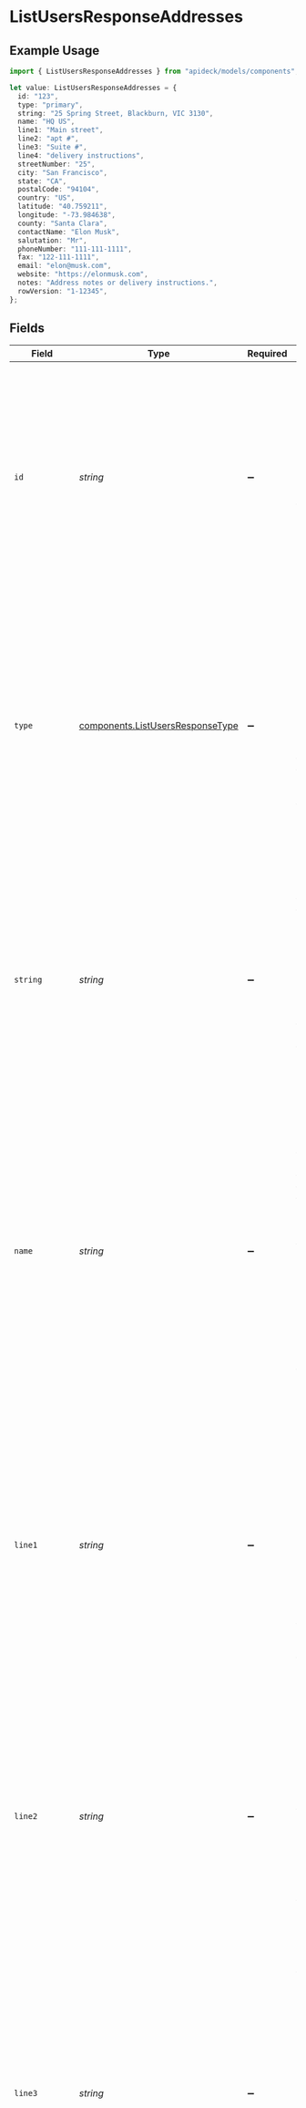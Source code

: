# ListUsersResponseAddresses

## Example Usage

```typescript
import { ListUsersResponseAddresses } from "apideck/models/components";

let value: ListUsersResponseAddresses = {
  id: "123",
  type: "primary",
  string: "25 Spring Street, Blackburn, VIC 3130",
  name: "HQ US",
  line1: "Main street",
  line2: "apt #",
  line3: "Suite #",
  line4: "delivery instructions",
  streetNumber: "25",
  city: "San Francisco",
  state: "CA",
  postalCode: "94104",
  country: "US",
  latitude: "40.759211",
  longitude: "-73.984638",
  county: "Santa Clara",
  contactName: "Elon Musk",
  salutation: "Mr",
  phoneNumber: "111-111-1111",
  fax: "122-111-1111",
  email: "elon@musk.com",
  website: "https://elonmusk.com",
  notes: "Address notes or delivery instructions.",
  rowVersion: "1-12345",
};
```

## Fields

| Field                                                                                                                                                                                                                                                                                                                                                                                                     | Type                                                                                                                                                                                                                                                                                                                                                                                                      | Required                                                                                                                                                                                                                                                                                                                                                                                                  | Description                                                                                                                                                                                                                                                                                                                                                                                               | Example                                                                                                                                                                                                                                                                                                                                                                                                   |
| --------------------------------------------------------------------------------------------------------------------------------------------------------------------------------------------------------------------------------------------------------------------------------------------------------------------------------------------------------------------------------------------------------- | --------------------------------------------------------------------------------------------------------------------------------------------------------------------------------------------------------------------------------------------------------------------------------------------------------------------------------------------------------------------------------------------------------- | --------------------------------------------------------------------------------------------------------------------------------------------------------------------------------------------------------------------------------------------------------------------------------------------------------------------------------------------------------------------------------------------------------- | --------------------------------------------------------------------------------------------------------------------------------------------------------------------------------------------------------------------------------------------------------------------------------------------------------------------------------------------------------------------------------------------------------- | --------------------------------------------------------------------------------------------------------------------------------------------------------------------------------------------------------------------------------------------------------------------------------------------------------------------------------------------------------------------------------------------------------- |
| `id`                                                                                                                                                                                                                                                                                                                                                                                                      | *string*                                                                                                                                                                                                                                                                                                                                                                                                  | :heavy_minus_sign:                                                                                                                                                                                                                                                                                                                                                                                        | A unique identifier for each address associated with the user. This string serves as a primary key to distinguish between different addresses in the user's address list. It is crucial for operations that require specific address identification.                                                                                                                                                      | 123                                                                                                                                                                                                                                                                                                                                                                                                       |
| `type`                                                                                                                                                                                                                                                                                                                                                                                                    | [components.ListUsersResponseType](../../models/components/listusersresponsetype.md)                                                                                                                                                                                                                                                                                                                      | :heavy_minus_sign:                                                                                                                                                                                                                                                                                                                                                                                        | The type of address, such as 'home', 'work', or 'billing'. This string helps categorize the address for better organization and retrieval within the CRM system. Understanding the address type is essential for applications that need to differentiate between various address uses.                                                                                                                    | primary                                                                                                                                                                                                                                                                                                                                                                                                   |
| `string`                                                                                                                                                                                                                                                                                                                                                                                                  | *string*                                                                                                                                                                                                                                                                                                                                                                                                  | :heavy_minus_sign:                                                                                                                                                                                                                                                                                                                                                                                        | The full address in a single string format. This field is used when the API does not provide structured address data, offering a complete address in one line. It is useful for applications that require a straightforward display of address information.                                                                                                                                               | 25 Spring Street, Blackburn, VIC 3130                                                                                                                                                                                                                                                                                                                                                                     |
| `name`                                                                                                                                                                                                                                                                                                                                                                                                    | *string*                                                                                                                                                                                                                                                                                                                                                                                                  | :heavy_minus_sign:                                                                                                                                                                                                                                                                                                                                                                                        | The name associated with the address entry, typically representing the recipient or the entity at the location. This field helps identify the address within the CRM system and is useful for distinguishing between multiple addresses linked to a user. It is a non-mandatory field and can be left blank if not applicable.                                                                            | HQ US                                                                                                                                                                                                                                                                                                                                                                                                     |
| `line1`                                                                                                                                                                                                                                                                                                                                                                                                   | *string*                                                                                                                                                                                                                                                                                                                                                                                                  | :heavy_minus_sign:                                                                                                                                                                                                                                                                                                                                                                                        | The primary line of the address, usually containing the street number, street name, and any apartment or suite number. This field is essential for accurately locating the address and is often the first line used in mailing labels and address forms. It is optional but recommended for clarity in address identification.                                                                            | Main street                                                                                                                                                                                                                                                                                                                                                                                               |
| `line2`                                                                                                                                                                                                                                                                                                                                                                                                   | *string*                                                                                                                                                                                                                                                                                                                                                                                                  | :heavy_minus_sign:                                                                                                                                                                                                                                                                                                                                                                                        | An additional line for the address, often used for supplementary information such as building names or additional directions. This field provides extra space for details that do not fit in the primary address line, enhancing the precision of the address. It is optional and can be omitted if not needed.                                                                                           | apt #                                                                                                                                                                                                                                                                                                                                                                                                     |
| `line3`                                                                                                                                                                                                                                                                                                                                                                                                   | *string*                                                                                                                                                                                                                                                                                                                                                                                                  | :heavy_minus_sign:                                                                                                                                                                                                                                                                                                                                                                                        | A third line available for further address details, which can include secondary information like landmarks or specific delivery instructions. This field allows for comprehensive address descriptions, ensuring all necessary details are captured. It is optional and should be used as needed to complete the address.                                                                                 | Suite #                                                                                                                                                                                                                                                                                                                                                                                                   |
| `line4`                                                                                                                                                                                                                                                                                                                                                                                                   | *string*                                                                                                                                                                                                                                                                                                                                                                                                  | :heavy_minus_sign:                                                                                                                                                                                                                                                                                                                                                                                        | A fourth line for additional address information, useful for capturing any remaining details that do not fit in the previous lines. This field ensures that all aspects of an address can be documented, providing flexibility in address formatting. It is optional and can be left empty if not required.                                                                                               | delivery instructions                                                                                                                                                                                                                                                                                                                                                                                     |
| `streetNumber`                                                                                                                                                                                                                                                                                                                                                                                            | *string*                                                                                                                                                                                                                                                                                                                                                                                                  | :heavy_minus_sign:                                                                                                                                                                                                                                                                                                                                                                                        | The street number component of the user's address. This field contains the numeric part of the address, typically representing the building or house number. It is used to identify the specific location within a street for the user in the CRM system.                                                                                                                                                 | 25                                                                                                                                                                                                                                                                                                                                                                                                        |
| `city`                                                                                                                                                                                                                                                                                                                                                                                                    | *string*                                                                                                                                                                                                                                                                                                                                                                                                  | :heavy_minus_sign:                                                                                                                                                                                                                                                                                                                                                                                        | The city name where the user resides. This field provides the name of the city as part of the user's address, helping to locate the user geographically within the CRM system.                                                                                                                                                                                                                            | San Francisco                                                                                                                                                                                                                                                                                                                                                                                             |
| `state`                                                                                                                                                                                                                                                                                                                                                                                                   | *string*                                                                                                                                                                                                                                                                                                                                                                                                  | :heavy_minus_sign:                                                                                                                                                                                                                                                                                                                                                                                        | The state or region name associated with the user's address. This field specifies the state or administrative region, aiding in the geographical categorization of the user within the CRM system.                                                                                                                                                                                                        | CA                                                                                                                                                                                                                                                                                                                                                                                                        |
| `postalCode`                                                                                                                                                                                                                                                                                                                                                                                              | *string*                                                                                                                                                                                                                                                                                                                                                                                                  | :heavy_minus_sign:                                                                                                                                                                                                                                                                                                                                                                                        | The postal code or ZIP code for the user's address. This field contains the code used for mail delivery purposes, helping to pinpoint the user's location more precisely within the CRM system.                                                                                                                                                                                                           | 94104                                                                                                                                                                                                                                                                                                                                                                                                     |
| `country`                                                                                                                                                                                                                                                                                                                                                                                                 | *string*                                                                                                                                                                                                                                                                                                                                                                                                  | :heavy_minus_sign:                                                                                                                                                                                                                                                                                                                                                                                        | The country code of the user's address, formatted according to ISO 3166-1 alpha-2 standards. This field identifies the country in which the user resides, providing a standardized way to reference the user's national location within the CRM system.                                                                                                                                                   | US                                                                                                                                                                                                                                                                                                                                                                                                        |
| `latitude`                                                                                                                                                                                                                                                                                                                                                                                                | *string*                                                                                                                                                                                                                                                                                                                                                                                                  | :heavy_minus_sign:                                                                                                                                                                                                                                                                                                                                                                                        | The latitude coordinate of the address, represented as a string. This value is part of the geographical data that helps pinpoint the exact location of a user's address in the CRM system. Useful for mapping and location-based services.                                                                                                                                                                | 40.759211                                                                                                                                                                                                                                                                                                                                                                                                 |
| `longitude`                                                                                                                                                                                                                                                                                                                                                                                               | *string*                                                                                                                                                                                                                                                                                                                                                                                                  | :heavy_minus_sign:                                                                                                                                                                                                                                                                                                                                                                                        | The longitude coordinate of the address, represented as a string. This value complements the latitude to provide precise geographical positioning of a user's address within the CRM system. Essential for applications requiring location tracking or mapping.                                                                                                                                           | -73.984638                                                                                                                                                                                                                                                                                                                                                                                                |
| `county`                                                                                                                                                                                                                                                                                                                                                                                                  | *string*                                                                                                                                                                                                                                                                                                                                                                                                  | :heavy_minus_sign:                                                                                                                                                                                                                                                                                                                                                                                        | The county or sublocality associated with the address, stored as a string. This field provides additional geographical context, helping to identify the administrative region of the user's address in the CRM system. Useful for regional analysis and reporting.                                                                                                                                        | Santa Clara                                                                                                                                                                                                                                                                                                                                                                                               |
| `contactName`                                                                                                                                                                                                                                                                                                                                                                                             | *string*                                                                                                                                                                                                                                                                                                                                                                                                  | :heavy_minus_sign:                                                                                                                                                                                                                                                                                                                                                                                        | The name of the contact person associated with the address, stored as a string. This information is crucial for identifying the primary individual at the location, facilitating communication and personalized interactions within the CRM system.                                                                                                                                                       | Elon Musk                                                                                                                                                                                                                                                                                                                                                                                                 |
| `salutation`                                                                                                                                                                                                                                                                                                                                                                                              | *string*                                                                                                                                                                                                                                                                                                                                                                                                  | :heavy_minus_sign:                                                                                                                                                                                                                                                                                                                                                                                        | The salutation or title of the contact person at the address, such as 'Mr.', 'Ms.', or 'Dr.', stored as a string. This field helps in maintaining formal communication and personalization in interactions with the contact person.                                                                                                                                                                       | Mr                                                                                                                                                                                                                                                                                                                                                                                                        |
| `phoneNumber`                                                                                                                                                                                                                                                                                                                                                                                             | *string*                                                                                                                                                                                                                                                                                                                                                                                                  | :heavy_minus_sign:                                                                                                                                                                                                                                                                                                                                                                                        | The phone number associated with the user's address. This string should be formatted according to international dialing standards, including country code if applicable. It is used to contact the user directly via telephone and is part of the user's contact information in the CRM system.                                                                                                           | 111-111-1111                                                                                                                                                                                                                                                                                                                                                                                              |
| `fax`                                                                                                                                                                                                                                                                                                                                                                                                     | *string*                                                                                                                                                                                                                                                                                                                                                                                                  | :heavy_minus_sign:                                                                                                                                                                                                                                                                                                                                                                                        | The fax number linked to the user's address. This string represents the fax contact information, which may be used for sending documents via fax machines. It is included as part of the user's contact details in the CRM system.                                                                                                                                                                        | 122-111-1111                                                                                                                                                                                                                                                                                                                                                                                              |
| `email`                                                                                                                                                                                                                                                                                                                                                                                                   | *string*                                                                                                                                                                                                                                                                                                                                                                                                  | :heavy_minus_sign:                                                                                                                                                                                                                                                                                                                                                                                        | The email address associated with the user's address. This string should be a valid email format and is used for electronic communication with the user. It forms a crucial part of the user's contact information within the CRM system.                                                                                                                                                                 | elon@musk.com                                                                                                                                                                                                                                                                                                                                                                                             |
| `website`                                                                                                                                                                                                                                                                                                                                                                                                 | *string*                                                                                                                                                                                                                                                                                                                                                                                                  | :heavy_minus_sign:                                                                                                                                                                                                                                                                                                                                                                                        | The website URL related to the user's address. This string should be a valid URL format and provides a link to the user's or their organization's online presence. It is part of the user's contact information in the CRM system.                                                                                                                                                                        | https://elonmusk.com                                                                                                                                                                                                                                                                                                                                                                                      |
| `notes`                                                                                                                                                                                                                                                                                                                                                                                                   | *string*                                                                                                                                                                                                                                                                                                                                                                                                  | :heavy_minus_sign:                                                                                                                                                                                                                                                                                                                                                                                        | Additional notes related to the user's address. This string can contain any supplementary information or comments about the address that may be useful for CRM users. It provides context or special instructions related to the user's address.                                                                                                                                                          | Address notes or delivery instructions.                                                                                                                                                                                                                                                                                                                                                                   |
| `rowVersion`                                                                                                                                                                                                                                                                                                                                                                                              | *string*                                                                                                                                                                                                                                                                                                                                                                                                  | :heavy_minus_sign:                                                                                                                                                                                                                                                                                                                                                                                        | The 'row_version' property contains a string that represents a binary value used for concurrency control. It is crucial for detecting updates to a user object and preventing data conflicts by ensuring that changes are only applied to the latest version of the data. This value is automatically incremented with each update to the user object, helping maintain data integrity in the CRM system. | 1-12345                                                                                                                                                                                                                                                                                                                                                                                                   |